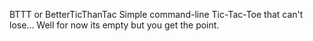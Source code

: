 BTTT or BetterTicThanTac
Simple command-line Tic-Tac-Toe that can't lose...
Well for now its empty but you get the point.